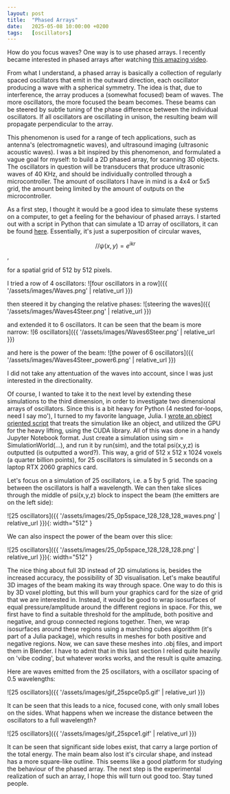 ```yaml
---
layout: post
title:  "Phased Arrays"
date:   2025-05-08 10:00:00 +0200
tags:   [oscillators]
---
```


How do you focus waves? One way is to use phased arrays.
I recently became interested in phased arrays after watching [this amazing video](https://youtu.be/z4uxC7ISd-c?si=QM6bxZAGs_SjXdXq).

From what I understand, a phased array is basically a collection of regularly spaced oscillators that emit in the outward direction, each oscillator producing a wave with a spherical symmetry. The idea is that, due to interference, the array produces a (somewhat focused) beam of waves. The more oscillators, the more focused the beam becomes. These beams can be steered by subtle tuning of the phase difference between the individual oscillators. If all oscillators are oscillating in unison, the resulting beam will propagate perpendicular to the array.

This phenomenon is used for a range of tech applications, such as antenna's (electromagnetic waves), and ultrasound imaging (ultrasonic acoustic waves). I was a bit inspired by this phenomenon, and formulated a vague goal for myself: to build a 2D phased array, for scanning 3D objects. The oscillators in question will be transducers that produce ultrasonic waves of 40 KHz, and should be individually controlled through a microcontroller. The amount of oscillators I have in mind is a 4x4 or 5x5 grid, the amount being limited by the amount of outputs on the microcontroller.

As a first step, I thought it would be a good idea to simulate these systems on a computer, to get a feeling for the behaviour of phased arrays. I started out with a script in Python that can simulate a 1D array of oscillators, it can be found [here](https://github.com/samman350/2D_PhasedArray/). Essentially, it's just a superposition of circular waves, 

$$// \psi(x,y)=e^{ikr}$$,

for a spatial grid of 512 by 512 pixels.

I tried a row of 4 oscillators:
![four oscillators in a row]({{ '/assets/images/Waves.png' | relative_url }})

then steered it by changing the relative phases:
![steering the waves]({{ '/assets/images/Waves4Steer.png' | relative_url }})

and extended it to 6 oscillators. It can be seen that the beam is more narrow: 
![6 oscillators]({{ '/assets/images/Waves6Steer.png' | relative_url }})

and here is the power of the beam:
![the power of 6 oscillators]({{ '/assets/images/Waves4Steer_power6.png' | relative_url }})

I did not take any attentuation of the waves into account, since I was just interested in the directionality. 

Of course, I wanted to take it to the next level by extending these simulations to the third dimension, in order to investigate two dimensional arrays of oscillators. Since this is a bit heavy for Python (4 nested for-loops, need I say mo'), I turned to my favorite language, Julia. I [wrote an object oriented script](https://github.com/samman350/3DPhasedArray) that treats the simulation like an object, and utilized the GPU for the heavy lifting, using the CUDA library. All of this was done in a handy Jupyter Notebook format. Just create a simulation using sim = SimulationWorld(...), and run it by run(sim), and the total psi(x,y,z) is outputted (is outputted a word?). This way, a grid of 512 x 512 x 1024 voxels (a quarter billion points), for 25 oscillators is simulated in 5 seconds on a laptop RTX 2060 graphics card.

Let's focus on a simulation of 25 oscillators, i.e. a 5 by 5 grid. The spacing between the oscillators is half a wavelength.
We can then take slices through the middle of psi(x,y,z) block to inspect the beam (the emitters are on the left side):

![25 oscillators]({{ '/assets/images/25_0p5space_128_128_128_waves.png' | relative_url }}){: width="512" }

We can also inspect the power of the beam over this slice:

![25 oscillators]({{ '/assets/images/25_0p5space_128_128_128.png' | relative_url }}){: width="512" }

The nice thing about full 3D instead of 2D simulations is, besides the increased accuracy, the possibility of 3D visualisation. Let's make beautiful 3D images of the beam making its way through space. One way to do this is by 3D voxel plotting, but this will burn your graphics card for the size of grid that we are interested in. Instead, it would be good to wrap isosurfaces of equal pressure/amplitude around the different regions in space. For this, we first have to find a suitable threshold for the amplitude, both positive and negative, and group connected regions together. Then, we wrap isosurfaces around these regions using a marching cubes algorithm (it's part of a Julia package), which results in meshes for both positive and negative regions. Now, we can save these meshes into .obj files, and import them in Blender. I have to admit that in this last section I relied quite heavily on 'vibe coding', but whatever works works, and the result is quite amazing.

Here are waves emitted from the 25 oscillators, with a oscillator spacing of 0.5 wavelengths:

![25 oscillators]({{ '/assets/images/gif_25spce0p5.gif' | relative_url }})

It can be seen that this leads to a nice, focused cone, with only small lobes on the sides.
What happens when we increase the distance between the oscillators to a full wavelength?

![25 oscillators]({{ '/assets/images/gif_25spce1.gif' | relative_url }})

It can be seen that significant side lobes exist, that carry a large portion of the total energy. The main beam also lost it's circular shape, and instead has a more square-like outline.
This seems like a good platform for studying the behaviour of the phased array. The next step is the experimental realization of such an array, I hope this will turn out good too. Stay tuned people. 
